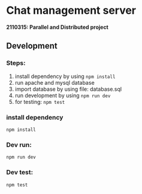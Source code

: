 # Chat management server
**2110315: Parallel and Distributed project**

## Development

### Steps:
1. install dependency by using `npm install`
2. run apache and mysql database
3. import database by using file: database.sql
4. run development by using `npm run dev`
5. for testing: `npm test`

### install dependency
`npm install`

### Dev run:
`npm run dev`

### Dev test:
`npm test`
